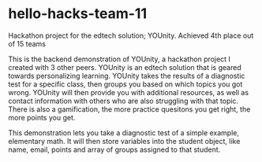# hello-hacks-team-11
Hackathon project for the edtech solution; YOUnity. Achieved 4th place out of 15 teams

This is the backend demonstration of YOUnity, a hackathon project I created with 3 other peers. 
YOUnity is an edtech solution that is geared towards personalizing learning. 
YOUnity takes the results of a diagnostic test for a specific class, then groups you based on which topics you got wrong. 
YOUnity will then provide you with additional resources, as well as contact information with others who are also struggling with that topic.
There is also a gamification, the more practice quesitons you get right, the more points you get.

This demonstration lets you take a diagnostic test of a simple example, elementary math. 
It will then store variables into the student object, like name, email, points and array of groups assigned to that student.

